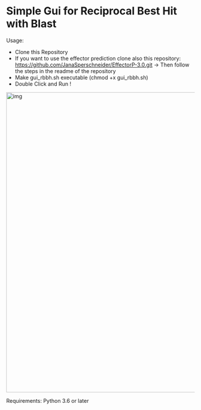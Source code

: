 # Simple Gui for Reciprocal Best Hit with Blast

Usage:
 - Clone this Repository
 - If you want to use the effector prediction clone also this repository: https://github.com/JanaSperschneider/EffectorP-3.0.git
  -> Then follow the steps in the readme of the repository 
 - Make gui_rbbh.sh executable (chmod +x gui_rbbh.sh)
 - Double Click and Run !

<img width="801" alt="img" src="https://user-images.githubusercontent.com/59055238/162596737-fb37f7ec-fdfc-4e0c-871c-bde453a43a6d.png">

Requirements:
Python 3.6 or later
